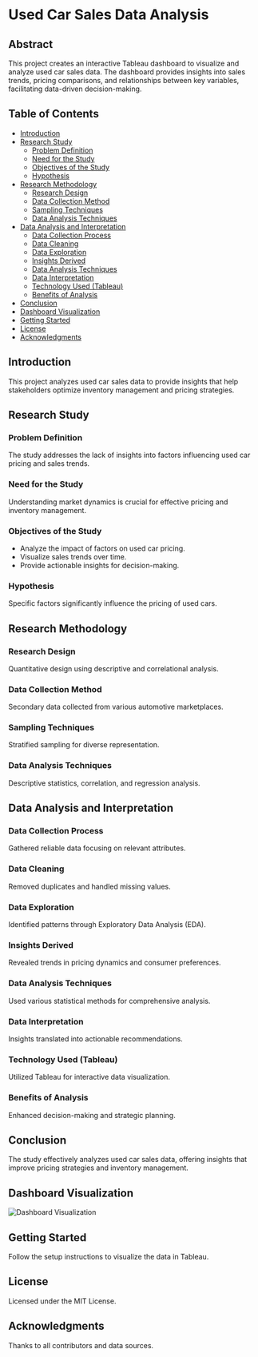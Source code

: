 # Used Car Sales Data Analysis

## Abstract
This project creates an interactive Tableau dashboard to visualize and analyze used car sales data. The dashboard provides insights into sales trends, pricing comparisons, and relationships between key variables, facilitating data-driven decision-making.

## Table of Contents
- [Introduction](#introduction)
- [Research Study](#research-study)
  - [Problem Definition](#problem-definition)
  - [Need for the Study](#need-for-the-study)
  - [Objectives of the Study](#objectives-of-the-study)
  - [Hypothesis](#hypothesis)
- [Research Methodology](#research-methodology)
  - [Research Design](#research-design)
  - [Data Collection Method](#data-collection-method)
  - [Sampling Techniques](#sampling-techniques)
  - [Data Analysis Techniques](#data-analysis-techniques)
- [Data Analysis and Interpretation](#data-analysis-and-interpretation)
  - [Data Collection Process](#data-collection-process)
  - [Data Cleaning](#data-cleaning)
  - [Data Exploration](#data-exploration)
  - [Insights Derived](#insights-derived)
  - [Data Analysis Techniques](#data-analysis-techniques)
  - [Data Interpretation](#data-interpretation)
  - [Technology Used (Tableau)](#technology-used-tableau)
  - [Benefits of Analysis](#benefits-of-analysis)
- [Conclusion](#conclusion)
- [Dashboard Visualization](#dashboard-visualization)
- [Getting Started](#getting-started)
- [License](#license)
- [Acknowledgments](#acknowledgments)

## Introduction
This project analyzes used car sales data to provide insights that help stakeholders optimize inventory management and pricing strategies.

## Research Study
### Problem Definition
The study addresses the lack of insights into factors influencing used car pricing and sales trends.

### Need for the Study
Understanding market dynamics is crucial for effective pricing and inventory management.

### Objectives of the Study
- Analyze the impact of factors on used car pricing.
- Visualize sales trends over time.
- Provide actionable insights for decision-making.

### Hypothesis
Specific factors significantly influence the pricing of used cars.

## Research Methodology
### Research Design
Quantitative design using descriptive and correlational analysis.

### Data Collection Method
Secondary data collected from various automotive marketplaces.

### Sampling Techniques
Stratified sampling for diverse representation.

### Data Analysis Techniques
Descriptive statistics, correlation, and regression analysis.

## Data Analysis and Interpretation
### Data Collection Process
Gathered reliable data focusing on relevant attributes.

### Data Cleaning
Removed duplicates and handled missing values.

### Data Exploration
Identified patterns through Exploratory Data Analysis (EDA).

### Insights Derived
Revealed trends in pricing dynamics and consumer preferences.

### Data Analysis Techniques
Used various statistical methods for comprehensive analysis.

### Data Interpretation
Insights translated into actionable recommendations.

### Technology Used (Tableau)
Utilized Tableau for interactive data visualization.

### Benefits of Analysis
Enhanced decision-making and strategic planning.

## Conclusion
The study effectively analyzes used car sales data, offering insights that improve pricing strategies and inventory management.

## Dashboard Visualization
![Dashboard Visualization](path/to/your/image.png)

## Getting Started
Follow the setup instructions to visualize the data in Tableau.

## License
Licensed under the MIT License.

## Acknowledgments
Thanks to all contributors and data sources.
